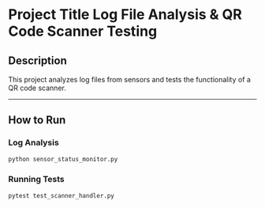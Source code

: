 # Project Title Log File Analysis & QR Code Scanner Testing

## Description

This project analyzes log files from sensors and tests the functionality of a QR code scanner.

---

## How to Run

### Log Analysis

```sh
python sensor_status_monitor.py
```

### Running Tests

```sh
pytest test_scanner_handler.py
```
